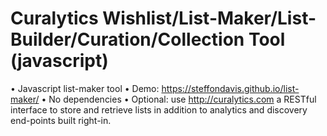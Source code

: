 # Curalytics Wishlist/List-Maker/List-Builder/Curation/Collection Tool (javascript)
• Javascript list-maker tool
• Demo: https://steffondavis.github.io/list-maker/
• No dependencies
• Optional: use http://curalytics.com a RESTful interface to store and retrieve lists in addition to analytics and discovery end-points built right-in.
